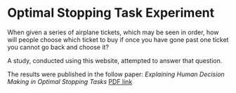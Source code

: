 # Optimal Stopping Task Experiment

When given a series of airplane tickets, which may be seen in order, how will people choose which ticket to buy if once you have gone past one ticket you cannot go back and choose it? 

A study, conducted using this website, attempted to answer that question.

The results were published in the follow paper:
*Explaining Human Decision Making in Optimal Stopping Tasks*
[PDF link](http://gershmanlab.webfactional.com/pubs/Baumann18.pdf)
